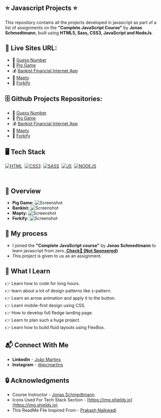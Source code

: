 ## ⭐ Javascript Projects ⭐

This repository contains all the projects developed in javascript as part of a list of assignments on the **"Complete JavaScript Course"** by **Jonas Schmedtmann**, built using **HTML5, Sass, CSS3, JavaScript and NodeJs**.

## 🔗 Live Sites URL:

- 🔎 <a href="https://guess-number.joao-martins.net/">Guess Number</a>
- 🧨 <a href="https://pig-game.joao-martins.net/">Pig Game</a>
- 💰 <a href="https://bankist.joao-martins.net/">Bankist Financial Internet App</a>
- 📍 <a href="https://mapty.joao-martins.net/">Mapty</a>
- 🍔 <a href="https://forkify.joao-martins.net/">Forkify</a>

## 🗄️ Github Projects Repositories:

- 🔎 <a href="https://github.com/joao82/guess-number">Guess Number</a>
- 🧨 <a href="https://github.com/joao82/pig-game">Pig Game</a>
- 💰 <a href="https://github.com/joao82/bankist">Bankist Financial Internet App</a>
- 📍 <a href="https://github.com/joao82/mapty">Mapty</a>
- 🍔 <a href="https://github.com/joao82/forkify">Forkify</a>

## 🖥️ Tech Stack

[![HTML](https://img.shields.io/badge/html5%20-%23E34F26.svg?&style=for-the-badge&logo=html5&logoColor=white)](https://github.com/joao82)&nbsp;
[![CSS3](https://img.shields.io/badge/css3%20-%231572B6.svg?&style=for-the-badge&logo=css3&logoColor=white)](https://github.com/joao82)&nbsp;
[![SASS](https://img.shields.io/badge/Sass-CC6699?style=for-the-badge&logo=sass&logoColor=white)](https://github.com/joao82)&nbsp;
[![JS](https://img.shields.io/badge/javascript%20-%23323330.svg?&style=for-the-badge&logo=javascript&logoColor=%23F7DF1E)](https://github.com/joao82)&nbsp;
[![NODEJS](https://img.shields.io/badge/Node.js-43853D?style=for-the-badge&logo=node.js&logoColor=white)](https://github.com/joao82)&nbsp;

<br>

## 📸 Overview

- **Pig Game:**
  ![Screenshot](./pig-game.gif?raw=true "Forkify Recipe App")
- **Bankist:**
  ![Screenshot](./bankist.gif?raw=true "Forkify Recipe App")
- **Mapty:**
  ![Screenshot](./mapty.gif?raw=true "Forkify Recipe App")
- **Forkify:**
  ![Screenshot](./forkify.gif?raw=true "Forkify Recipe App")

## 🚀 My process

- I joined the **"Complete JavaScript course"** by **Jonas Schmedtmann** to learn javascript from zero.<a href="https://www.udemy.com/the-complete-javascript-course/?couponCode=C3GITHUB10"> **Check🚀 (Not Sponsered)**</a>
- This project is given to us as an assignment.

## 📌 What I Learn

👉 Learn how to code for long hours.  
👉 learn about a lot of design patterns like z-pattern.  
👉 Learn an arrow animation and apply it to the button.  
👉 Learn mobile-first design using CSS.  
👉 How to develop full fledge landing page.  
👉 Learn to plan such a huge project.  
👉 Learn how to build fluid layouts using FlexBox.

## 📬 Connect With Me

- **LinkedIn** - [João Martins](https://www.linkedin.com/in/joão-pedro-martins-755ba64b/)
- **Instagram** - [@jpcmartins](https://www.instagram.com/jpcmartins/)

## 🔒 Acknowledgments

- Course Instructor - [Jonas Schmedtmann](https://github.com/jonasschmedtmann)
- Icons Used For Tech Stack Section - [https://img.shields.io](https://img.shields.io)
- This ReadMe File Inspired From - [Prakash Naikwadi](https://github.com/prakash-naikwadi)
